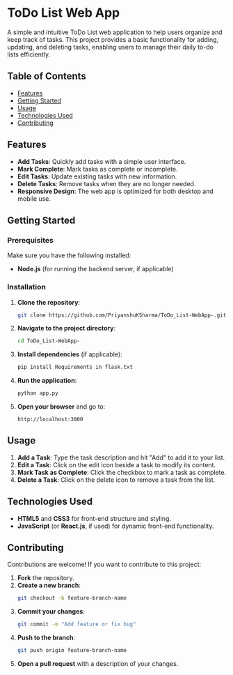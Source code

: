 # ToDo List Web App

A simple and intuitive ToDo List web application to help users organize and keep track of tasks. This project provides a basic functionality for adding, updating, and deleting tasks, enabling users to manage their daily to-do lists efficiently.

## Table of Contents

- [Features](#features)
- [Getting Started](#getting-started)
- [Usage](#usage)
- [Technologies Used](#technologies-used)
- [Contributing](#contributing)

## Features

- **Add Tasks**: Quickly add tasks with a simple user interface.
- **Mark Complete**: Mark tasks as complete or incomplete.
- **Edit Tasks**: Update existing tasks with new information.
- **Delete Tasks**: Remove tasks when they are no longer needed.
- **Responsive Design**: The web app is optimized for both desktop and mobile use.

## Getting Started

### Prerequisites

Make sure you have the following installed:

- **Node.js** (for running the backend server, if applicable)

### Installation

1. **Clone the repository**:
   ```bash
   git clone https://github.com/PriyanshuKSharma/ToDo_List-WebApp-.git
   ```
2. **Navigate to the project directory**:
   ```bash
   cd ToDo_List-WebApp-
   ```
3. **Install dependencies** (if applicable):
   ```bash
   pip install Requirements in flask.txt
   ```

4. **Run the application**:
   ```bash
   python app.py
   ```

5. **Open your browser** and go to:
   ```
   http://localhost:3000
   ```

## Usage

1. **Add a Task**: Type the task description and hit "Add" to add it to your list.
2. **Edit a Task**: Click on the edit icon beside a task to modify its content.
3. **Mark Task as Complete**: Click the checkbox to mark a task as complete.
4. **Delete a Task**: Click on the delete icon to remove a task from the list.

## Technologies Used

- **HTML5** and **CSS3** for front-end structure and styling.
- **JavaScript** (or **React.js**, if used) for dynamic front-end functionality.

## Contributing

Contributions are welcome! If you want to contribute to this project:

1. **Fork** the repository.
2. **Create a new branch**:
   ```bash
   git checkout -b feature-branch-name
   ```
3. **Commit your changes**:
   ```bash
   git commit -m "Add feature or fix bug"
   ```
4. **Push to the branch**:
   ```bash
   git push origin feature-branch-name
   ```
5. **Open a pull request** with a description of your changes.
